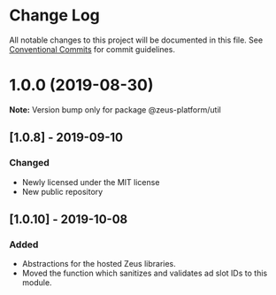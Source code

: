 # Change Log

All notable changes to this project will be documented in this file.
See [Conventional Commits](https://conventionalcommits.org) for commit guidelines.

# 1.0.0 (2019-08-30)

**Note:** Version bump only for package @zeus-platform/util

## [**1.0.8**] - 2019-09-10

### Changed

* Newly licensed under the MIT license
* New public repository

## [**1.0.10**] - 2019-10-08

### Added

* Abstractions for the hosted Zeus libraries.
* Moved the function which sanitizes and validates ad slot IDs to this module.
